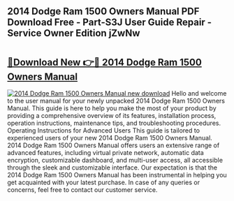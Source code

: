 ## 2014 Dodge Ram 1500 Owners Manual PDF Download Free - Part-S3J User Guide Repair - Service Owner Edition jZwNw

# <h2><a href="http://bc15748.oget.top/?id=2014+Dodge+Ram+1500+Owners+Manual">🔗Download New 👉🔴 2014 Dodge Ram 1500 Owners Manual</a></h2>

[![2014 Dodge Ram 1500 Owners Manual new download](https://i.imgur.com/5g1atiW.png)](http://bc15748.oget.top/?id=2014+Dodge+Ram+1500+Owners+Manual)
Hello and welcome to the user manual for your newly unpacked 2014 Dodge Ram 1500 Owners Manual. This guide is here to help you make the most of your product by providing a comprehensive overview of its features, installation process, operation instructions, maintenance tips, and troubleshooting procedures. Operating Instructions for Advanced Users This guide is tailored to experienced users of your new 2014 Dodge Ram 1500 Owners Manual. 2014 Dodge Ram 1500 Owners Manual offers users an extensive range of advanced features, including virtual private network, automatic data encryption, customizable dashboard, and multi-user access, all accessible through the sleek and customizable interface. Our expectation is that the 2014 Dodge Ram 1500 Owners Manual has been instrumental in helping you get acquainted with your latest purchase. In case of any queries or concerns, feel free to contact our customer service.
